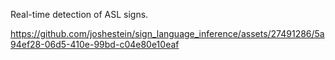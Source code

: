Real-time detection of ASL signs.

https://github.com/joshestein/sign_language_inference/assets/27491286/5a94ef28-06d5-410e-99bd-c04e80e10eaf

